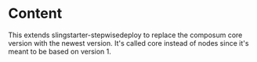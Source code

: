 # Content

This extends slingstarter-stepwisedeploy to replace the composum core version with the newest version. It's called core instead of nodes since it's meant to be based on version 1.
